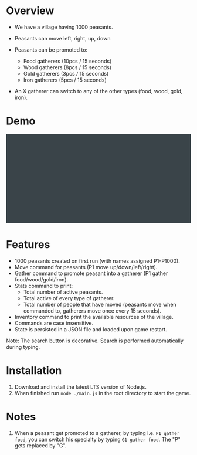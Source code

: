 ﻿# Overview

- We have a village having 1000 peasants.
- Peasants can move left, right, up, down
- Peasants can be promoted to:

  - Food gatherers (10pcs / 15 seconds)
  - Wood gatherers (8pcs / 15 seconds)
  - Gold gatherers (3pcs / 15 seconds)
  - Iron gatherers (5pcs / 15 seconds)

- An X gatherer can switch to any of the other types (food, wood, gold, iron).

# Demo

![Game Demo](demo/age-of-empires.gif)

# Features

- 1000 peasants created on first run (with names assigned P1-P1000).
- Move command for peasants (P1 move up/down/left/right).
- Gather command to promote peasant into a gatherer (P1 gather food/wood/gold/iron).
- Stats command to print:
  - Total number of active peasants.
  - Total active of every type of gatherer.
  - Total number of people that have moved (peasants move when commanded to, gatherers move once every 15 seconds).
- Inventory command to print the available resources of the village.
- Commands are case insensitive.
- State is persisted in a JSON file and loaded upon game restart.

Note: The search button is decorative. Search is performed automatically during typing.

# Installation

1. Download and install the latest LTS version of Node.js.
2. When finished run `node ./main.js` in the root directory to start the game.

# Notes

1. When a peasant get promoted to a gatherer, by typing i.e. `P1 gather food`,
   you can switch his specialty by typing `G1 gather food`. The "P" gets replaced by "G".

